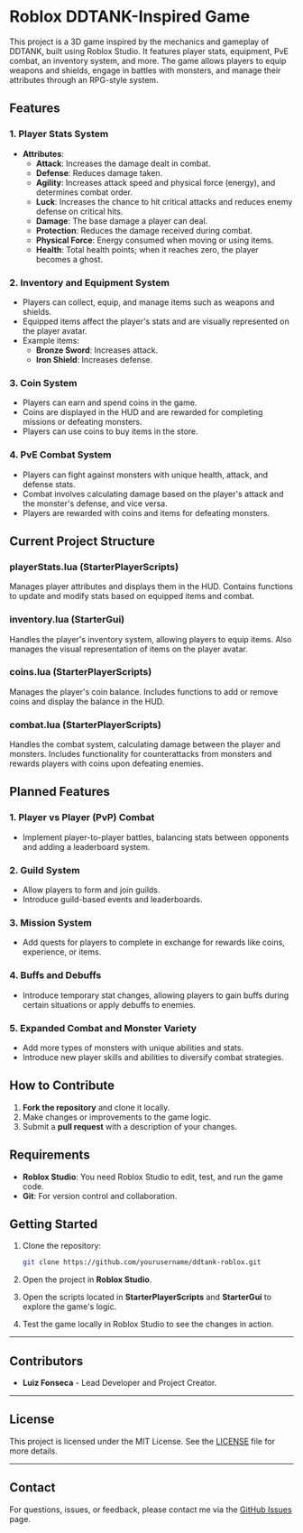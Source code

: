 
# **Roblox DDTANK-Inspired Game**

This project is a 3D game inspired by the mechanics and gameplay of DDTANK, built using Roblox Studio. It features player stats, equipment, PvE combat, an inventory system, and more. The game allows players to equip weapons and shields, engage in battles with monsters, and manage their attributes through an RPG-style system.

## **Features**

### 1. **Player Stats System**
   - **Attributes**: 
     - **Attack**: Increases the damage dealt in combat.
     - **Defense**: Reduces damage taken.
     - **Agility**: Increases attack speed and physical force (energy), and determines combat order.
     - **Luck**: Increases the chance to hit critical attacks and reduces enemy defense on critical hits.
     - **Damage**: The base damage a player can deal.
     - **Protection**: Reduces the damage received during combat.
     - **Physical Force**: Energy consumed when moving or using items.
     - **Health**: Total health points; when it reaches zero, the player becomes a ghost.

### 2. **Inventory and Equipment System**
   - Players can collect, equip, and manage items such as weapons and shields.
   - Equipped items affect the player's stats and are visually represented on the player avatar.
   - Example items: 
     - **Bronze Sword**: Increases attack.
     - **Iron Shield**: Increases defense.

### 3. **Coin System**
   - Players can earn and spend coins in the game.
   - Coins are displayed in the HUD and are rewarded for completing missions or defeating monsters.
   - Players can use coins to buy items in the store.

### 4. **PvE Combat System**
   - Players can fight against monsters with unique health, attack, and defense stats.
   - Combat involves calculating damage based on the player's attack and the monster's defense, and vice versa.
   - Players are rewarded with coins and items for defeating monsters.

## **Current Project Structure**

### **playerStats.lua** (StarterPlayerScripts)
Manages player attributes and displays them in the HUD. Contains functions to update and modify stats based on equipped items and combat.

### **inventory.lua** (StarterGui)
Handles the player's inventory system, allowing players to equip items. Also manages the visual representation of items on the player avatar.

### **coins.lua** (StarterPlayerScripts)
Manages the player's coin balance. Includes functions to add or remove coins and display the balance in the HUD.

### **combat.lua** (StarterPlayerScripts)
Handles the combat system, calculating damage between the player and monsters. Includes functionality for counterattacks from monsters and rewards players with coins upon defeating enemies.

## **Planned Features**

### 1. **Player vs Player (PvP) Combat**
   - Implement player-to-player battles, balancing stats between opponents and adding a leaderboard system.

### 2. **Guild System**
   - Allow players to form and join guilds.
   - Introduce guild-based events and leaderboards.

### 3. **Mission System**
   - Add quests for players to complete in exchange for rewards like coins, experience, or items.

### 4. **Buffs and Debuffs**
   - Introduce temporary stat changes, allowing players to gain buffs during certain situations or apply debuffs to enemies.

### 5. **Expanded Combat and Monster Variety**
   - Add more types of monsters with unique abilities and stats.
   - Introduce new player skills and abilities to diversify combat strategies.

## **How to Contribute**

1. **Fork the repository** and clone it locally.
2. Make changes or improvements to the game logic.
3. Submit a **pull request** with a description of your changes.

## **Requirements**

- **Roblox Studio**: You need Roblox Studio to edit, test, and run the game code.
- **Git**: For version control and collaboration.

## **Getting Started**

1. Clone the repository:
   ```bash
   git clone https://github.com/yourusername/ddtank-roblox.git
   ```

2. Open the project in **Roblox Studio**.
3. Open the scripts located in **StarterPlayerScripts** and **StarterGui** to explore the game's logic.
4. Test the game locally in Roblox Studio to see the changes in action.

---

## **Contributors**

- **Luiz Fonseca** - Lead Developer and Project Creator.

---

## **License**

This project is licensed under the MIT License. See the [LICENSE](LICENSE) file for more details.

---

## **Contact**

For questions, issues, or feedback, please contact me via the [GitHub Issues](https://github.com/yourusername/ddtank-roblox/issues) page.
